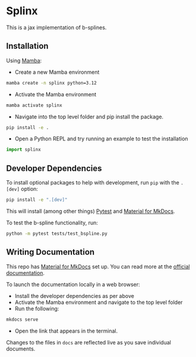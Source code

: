 # Splinx

This is a jax implementation of b-splines.

## Installation

Using [Mamba](https://mamba.readthedocs.io/en/latest/):

* Create a new Mamba environment

```bash
mamba create -n splinx python=3.12
```

* Activate the Mamba environment

```bash
mamba activate splinx
```

* Navigate into the top level folder and pip install the package.

```bash
pip install -e .
```

* Open a Python REPL and try running an example to test the installation

```python
import splinx
```

## Developer Dependencies

To install optional packages to help with development, run `pip` with the `.[dev]` option:

```bash
pip install -e ".[dev]"
```

This will install (among other things) [Pytest](https://docs.pytest.org/en/8.2.x/) and [Material for MkDocs](https://squidfunk.github.io/mkdocs-material/).

To test the b-spline functionality, run:

```bash
python -m pytest tests/test_bspline.py 
```


## Writing Documentation

This repo has [Material for MkDocs](https://squidfunk.github.io/mkdocs-material/) set up. You can read more at the [official documentation](https://squidfunk.github.io/mkdocs-material/getting-started/).

To launch the documentation locally in a web browser:

* Install the developer dependencies as per above
* Activate the Mamba environment and navigate to the top level folder
* Run the following:

```bash
mkdocs serve
```

* Open the link that appears in the terminal.

Changes to the files in `docs` are reflected live as you save individual documents.
